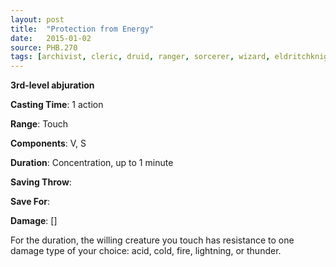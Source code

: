 ```yaml
---
layout: post
title:  "Protection from Energy"
date:   2015-01-02
source: PHB.270
tags: [archivist, cleric, druid, ranger, sorcerer, wizard, eldritchknight, artificer, level3, abjuration]
---
```


**3rd-level abjuration**

**Casting Time**: 1 action

**Range**: Touch

**Components**: V, S

**Duration**: Concentration, up to 1 minute

**Saving Throw**:

**Save For**:

**Damage**: []

For the duration, the willing creature you touch has resistance to one damage type of your choice: acid, cold, fire, lightning, or thunder.
